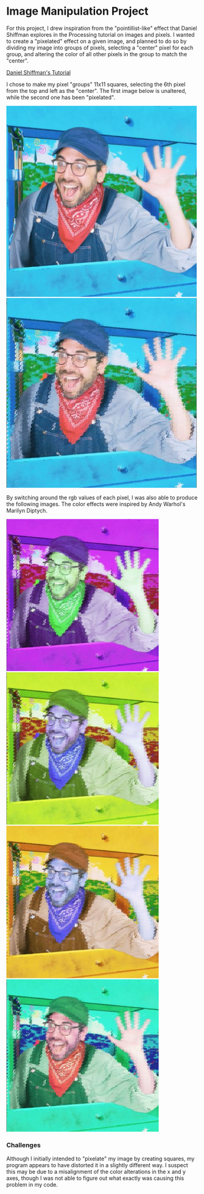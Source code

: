 # Image Manipulation Project

For this project, I drew inspiration from the "pointillist-like" effect that Daniel Shiffman explores in the Processing tutorial on images and pixels. I wanted to create a "pixelated" effect on a given image, and planned to do so by dividing my image into groups of pixels, selecting a "center" pixel for each group, and altering the color of all other pixels in the group to match the "center". 

[Daniel Shiffman's Tutorial](https://processing.org/tutorials/pixels/)

I chose to make my pixel "groups" 11x11 squares, selecting the 6th pixel from the top and left as the "center". The first image below is unaltered, while the second one has been "pixelated".

<img src="sketch_8June_IMAssignment/data/shiffman.jpg" width="500"><img src="june8.1.JPG" width="500">

By switching around the rgb values of each pixel, I was also able to produce the following images. The color effects were inspired by Andy Warhol's Marilyn Diptych. 

<img src="june8.2.JPG" width="400"><img src="june8.5.JPG" width="400">
<img src="june8.4.JPG" width="400"><img src="june8.3.JPG" width="400">

### Challenges

Although I initially intended to "pixelate" my image by creating squares, my program appears to have distorted it in a slightly different way. I suspect this may be due to a misalignment of the color alterations in the x and y axes, though I was not able to figure out what exactly was causing this problem in my code. 
